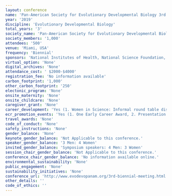 ```yaml
---
layout: conference 
name: 'Pan-American Society for Evolutionary Developmental Biology 3rd Biennial Meeting'
year: '2019'
discipline: 'Evolutionary Developmental Biology'
total_years: '3'
society_name: 'Pan-American Society for Evolutionary Developmental Biology '
society_members: '1,000'
attendees: '500'
venue: 'Miami, USA'
frequency: 'Biennial'
sponsors: 'National Institutes of Health, National Science Foundation, Miami College of Arts and Sciences Biology'
virtual_option: 'None'
digital_archives: 'None'
attendance_cost: ' $2000-$4000'
registration_fee: 'No information available'
carbon_footprint: '1,000'
other_carbon_footprint: '250'
electonic_program: 'None'
onsite_maternity: 'None'
onsite_childcare: 'None'
caregiver_grant: 'None'
career_development: 'Yes (1. Women in Science: Informal round table discussion on strategies for developing your career, and to encourage networking and support one another.  No need to pre-register, just drop by.    2. Latin American: Organizer: Federico Brown - Meet informally to encourage collegiality and discuss any areas of concern within Evo-Devo in Latin-America.  No need to pre-register, just drop by.     3. LGBTQ+: Organizers: Sofia Casasa & Tamara Franz-Odendaal - An informal discussion to share experiences, discuss any areas of concern and to support self-identified LGBTQ+ people in the Evo-Devo field.  No need to pre-register, just drop by.    4. Persons of color: Meet informally to share experiences, discuss any areas of concern and to support self-identified people of colour in the Evo-Devo field. No need to pre-register, just drop by.)'
ecr_promotion_events: 'Yes (1. One Early Career Award, 2. Presentation Awards: Two Undergraduate Poster Presentations Two Graduate Poster Presentations Two Graduate Oral Presentations Three Postdoctoral Poster Presentations Two Postdoctoral Oral Presentations) '
travel_awards: 'None'
code_of_conduct: 'None'
safety_instructions: 'None'
gender_balance: 'None'
keynote_gender_balance: 'Not Applicable to this conference.'
speaker_gender_balance: '3 Men: 4 Women'
invited_gender_balance: 'Symposium speakers: 4 Men: 3 Women'
session_chair_gender_balance: 'Not Applicable to this conference.'
conference_chair_gender_balance: 'No information available online.'
environmental_sustainability: 'None'
public_engagement: 'None'
sustainability_initiatives: 'None'
conference_url: 'http://www.evodevopanam.org/3rd-biennial-meeting.html'
other_details: ''
code_of_ethics: ''
---
```

